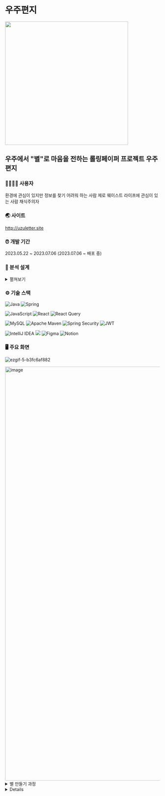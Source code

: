 # 우주편지

<img src="https://github.com/team-pause/uzuletter-public/assets/88870452/0860b0ce-f95d-4005-bc31-975c681b369b" width="400"/>

## 우주에서 "별"로 마음을 전하는 롤링페이퍼 프로젝트 우주편지

### 👨‍👩‍👧‍👦 사용자
환경에 관심이 있지만 정보를 찾기 어려워 하는 사람
제로 웨이스트 라이프에 관심이 있는 사람
채식주의자

### 🌏 사이트
http://uzuletter.site


### ⏰ 개발 기간
2023.05.22 ~ 2023.07.06
(2023.07.06 ~ 배포 중)

### 📁 분석 설계

<details>
 <summary> 펼쳐보기</summary>
 
 - 요구사항 정의
 
 <img width="385" alt="image" src="https://github.com/team-pause/uzuletter-public/assets/88870452/2c43f7c5-a22e-4757-8008-e1461da1f641">
 
 - class diagram

<img width="917" alt="image" src="https://github.com/team-pause/uzuletter-public/assets/88870452/46e0c5dd-41be-40c2-9cda-33ac096973df">

- 테이블 명세서

<img width="740" alt="image" src="https://github.com/team-pause/uzuletter-public/assets/88870452/cb79bdd6-c47e-478f-b73d-4b8e28aff0b4">

- ERD

<img width="459" alt="image" src="https://github.com/team-pause/uzuletter-public/assets/88870452/307f255f-2381-4859-89b7-5075c52263df">







</details>



### ⚙️ 기술 스택

![Java](https://img.shields.io/badge/OpenJDK-ED8B00?style=for-the-badge&logo=openjdk&logoColor=white)
![Spring](https://img.shields.io/badge/Spring-6DB33F.svg?&style=for-the-badge&logo=Spring&logoColor=white)

![JavaScript](https://img.shields.io/badge/JavaScript-323330?style=for-the-badge&logo=javascript&logoColor=F7DF1E)
 ![React](https://img.shields.io/badge/React-20232A?style=for-the-badge&logo=react&logoColor=61DAFB)
![React Query](https://img.shields.io/badge/REACTQUERY-FF4154?style=for-the-badge&logo=REACTQUERY&logoColor=white)


![MySQL](https://img.shields.io/badge/MySQL-4479A1.svg?&style=for-the-badge&logo=MySQL&logoColor=white)
![Apache Maven](https://img.shields.io/badge/Apache%20Maven-C71A36.svg?&style=for-the-badge&logo=Apache%20Maven&logoColor=white)
![Spring Security](https://img.shields.io/badge/Spring%20Security-6DB33F.svg?&style=for-the-badge&logo=Spring%20Security&logoColor=white)
![JWT](https://img.shields.io/badge/JWT-000000?style=for-the-badge&logo=JSON%20web%20tokens&logoColor=white)


![IntelliJ IDEA](https://img.shields.io/badge/IntelliJ%20IDEA-000000.svg?&style=for-the-badge&logo=IntelliJ%20IDEA&logoColor=white)
<img src="https://img.shields.io/badge/VSCODE-007ACC?style=for-the-badge&logo=VSCODE&logoColor=white">
![Figma](https://img.shields.io/badge/Figma-F24E1E.svg?&style=for-the-badge&logo=Figma&logoColor=white)
![Notion](https://img.shields.io/badge/Notion-000000.svg?&style=for-the-badge&logo=Notion&logoColor=white)


### 🖥️ 주요 화면

![ezgif-5-b3fc6af882](https://github.com/team-pause/uzuletter-public/assets/88870452/3fd36a14-de93-4018-8fc9-55247fb854e7)


<img width="1342" alt="image" src="https://github.com/team-pause/uzuletter-public/assets/88870452/f7694446-4740-4c3f-81b9-e73498a4b0d4">

<details>
 <summary>별 만들기 과정</summary>

 # 🌟 홈 화면
 
![회원가입1](https://github.com/team-pause/uzuletter-public/assets/88870452/29a05124-c7e4-4d26-a7a8-ff7abb647cf3)

 
 <!--<img width="400" alt="image" src="https://github.com/team-pause/uzuletter-public/assets/88870452/270b76af-83e9-4d59-818f-2960ed1f7ae3">-->

 # 🌟 카카오로 회원가입

 <img width="693" alt="image" src="https://github.com/team-pause/uzuletter-public/assets/88870452/c851643d-f9f8-4fe9-9ac5-4dc8dfb9f6be">

 # 🌟 별 이름 입력

 <!--<img width="803" alt="image" src="https://github.com/team-pause/uzuletter-public/assets/88870452/22d9c8d7-0b84-4236-a305-a4f21add111e">-->
![회원가입2](https://github.com/team-pause/uzuletter-public/assets/88870452/c23c90a3-3b10-4dac-8de3-938b19b7b66c)


  # 🌟 별 모양 선택

  ![회원가입3-별모양선택찐](https://github.com/team-pause/uzuletter-public/assets/88870452/17f720af-b686-4dc9-8a62-6242b7b50085)

  # 🌟 별 색상 선택
  
  ![회원가입4-별색선택](https://github.com/team-pause/uzuletter-public/assets/88870452/6af46065-9777-421f-a294-6dfdea7ed89a)

  
  # 🌟 별 완성

  ![회원가입5-별완성](https://github.com/team-pause/uzuletter-public/assets/88870452/9f38584d-0c47-4ed7-a1a2-9587d69e1c9e)

</details>

<details>
 <summarty>
  유저 홈
 </summarty>

  # 🌟 카카오톡 채널 추가 가능
  
  ![회원가입6-채널추가](https://github.com/team-pause/uzuletter-public/assets/88870452/e51b89aa-12a1-43f8-acc7-3230f7a17103)

  # 🌟 내가 있는 곳 공유하기(카카오 공유하기 + 링크 복사)
- 카카오 공유하기
 
 - 링크 복사

  # 🌟 별 이름 
![회원가입7-내가 있는 곳 공유하기](https://github.com/team-pause/uzuletter-public/assets/88870452/1c8b868d-28cb-4a9b-b284-b85670197927)

  # 🌟 별 이름 입력

  # 🌟 별 이름 입력
  # 🌟 별 이름 입력
  # 🌟 별 이름 입력
  # 🌟 별 이름 입력
  # 🌟 별 이름 입력
  # 🌟 별 이름 입력
  

 
 
</details>

